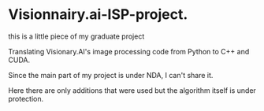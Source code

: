 # Visionnairy.ai-ISP-project.

this is a little piece of my graduate project

Translating Visionary.AI's image processing code from Python to C++ and CUDA. 

Since the main part of my project is under NDA, I can't share it.

Here there are only additions that were used but the algorithm itself is under protection.
